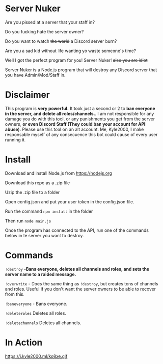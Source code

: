 # Server Nuker
Are you pissed at a server that your staff in? 

Do you fucking hate the server owner?

Do you want to watch ~~the world~~ a Discord server burn?

Are you a sad kid without life wanting yo waste someone's time?

Well I got the perfect program for you! Server Nuker! ~~also you are idiot~~

Server Nuker is a Node.js program that will destroy any Discord server that you have Admin/Mod/Staff in.

# Disclaimer


This program is **very powerful.** It took just a second or 2 to **ban everyone in the server, and delete all roles/channels.**. I am not responsible for any damage you do with this tool, or any punishments you get from the server owners, **or even Discord Staff (They could ban your account for API abuse)**. Please use this tool on an alt account. Me, Kyle2000, I make responsable myself of any consecuence this bot could cause of every user running it.


# Install

Download and install Node.js from https://nodejs.org

Download this repo as a .zip file

Uzip the .zip file to a folder 

Open config.json and put your user token in the config.json file.

Run the command `npm install` in the folder

Then run `node main.js`

Once the program has connected to the API, run one of the commands below in te server you want to destroy.
# Commands

`!destroy` -**Bans everyone, deletes all channels and roles, and sets the server name to a raided message.**

`!overwrite` - Does the same thing as `!destroy`, but creates tons of channels and roles. Useful if you don't want the server owners to be able to recover from this.

`!baneveryone` - Bans everyone.

`!deleteroles` Deletes all roles.

`!deletechannels` Deletes all channels.

# In Action

https://i.kyle2000.ml/ko8xe.gif
